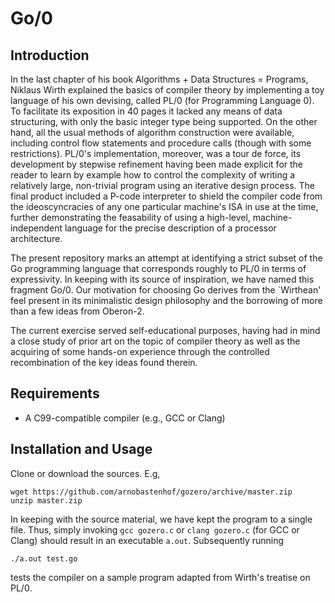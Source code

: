 # Go/0

## Introduction

In the last chapter of his book Algorithms + Data Structures = Programs, Niklaus
Wirth explained the basics of compiler theory by implementing a toy language of
his own devising, called PL/0 (for Programming Language 0). To facilitate its
exposition in 40 pages it lacked any means of data structuring, with only the
basic integer type being supported. On the other hand, all the usual methods of
algorithm construction were available, including control flow statements and
procedure calls (though with some restrictions). PL/0's implementation,
moreover, was a tour de force, its development by stepwise refinement having
been made explicit for the reader to learn by example how to control the
complexity of writing a relatively large, non-trivial program using an iterative
design process. The final product included a P-code interpreter to shield the
compiler code from the ideoscyncracies of any one particular machine's ISA in
use at the time, further demonstrating the feasability of using a high-level,
machine-independent language for the precise description of a processor
architecture.

The present repository marks an attempt at identifying a strict subset of the
Go programming language that corresponds roughly to PL/0 in terms of
expressivity. In keeping with its source of inspiration, we have named this
fragment Go/0. Our motivation for choosing Go derives from the `Wirthean' feel
present in its minimalistic design philosophy and the borrowing of more than a
few ideas from Oberon-2.

The current exercise served self-educational purposes, having had in mind a
close study of prior art on the topic of compiler theory as well as the
acquiring of some hands-on experience through the controlled recombination of
the key ideas found therein.

## Requirements

* A C99-compatible compiler (e.g., GCC or Clang)

## Installation and Usage

Clone or download the sources. E.g,
```
wget https://github.com/arnobastenhof/gozero/archive/master.zip
unzip master.zip
```
In keeping with the source material, we have kept the program to a single file.
Thus, simply invoking `gcc gozero.c` or `clang gozero.c` (for GCC or Clang)
should result in an executable `a.out`. Subsequently running
```
./a.out test.go
```
tests the compiler on a sample program adapted from Wirth's treatise on PL/0.
